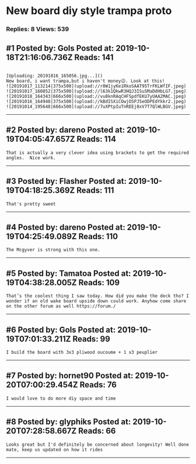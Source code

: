 # New board diy style trampa proto

### Replies: 8 Views: 539

## \#1 Posted by: Gols Posted at: 2019-10-18T21:16:06.736Z Reads: 141

```

[Uploading: 20191016_165056.jpg...]() 
New board, i want trampa,but i haven't money😉. Look at this!
![20191017_113214|375x500](upload://r8W1jyKe1RkoSAAT95TrFKLWfIF.jpeg) ![20191017_160852|375x500](upload://l63k1QkwR3HQJ3ISuSMaDdHbLG7.jpeg) ![20191018_164343|666x500](upload://vu8knRAqCHFSpdfEKU7yUAA2MAC.jpeg) ![20191016_164948|375x500](upload://kBdISXiCOwjOSPJ5eODPEdYkkr2.jpeg) ![20191014_195648|666x500](upload://7uXPtpIuTnREEj8xV7T7QlWLBGV.jpeg)
```

---
## \#2 Posted by: dareno Posted at: 2019-10-19T04:05:47.657Z Reads: 114

```
That is actually a very clever idea using brackets to get the required angles.  Nice work.
```

---
## \#3 Posted by: Flasher Posted at: 2019-10-19T04:18:25.369Z Reads: 111

```
That's pretty sweet
```

---
## \#4 Posted by: dareno Posted at: 2019-10-19T04:25:49.089Z Reads: 110

```
The Mcgyver is strong with this one.
```

---
## \#5 Posted by: Tamatoa Posted at: 2019-10-19T04:38:28.005Z Reads: 109

```
That’s the coolest thing I saw today. How did you make the deck tho? I wonder if an old wake board upside down could work. Anyhow come share on the other forum as well https://forum./
```

---
## \#6 Posted by: Gols Posted at: 2019-10-19T07:01:33.211Z Reads: 99

```
I build the board with 3x3 pliwood oucoume + 1 x3 peuplier
```

---
## \#7 Posted by: hornet90 Posted at: 2019-10-20T07:00:29.454Z Reads: 76

```
I would love to do more diy space and time
```

---
## \#8 Posted by: glyphiks Posted at: 2019-10-20T07:28:58.667Z Reads: 66

```
Looks great but I'd definitely be concerned about longevity! Well done mate, keep us updated on how it rides
```

---
